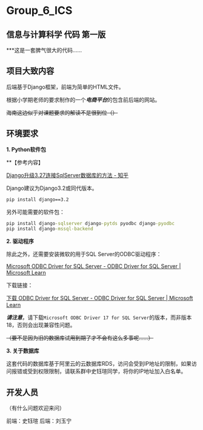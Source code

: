 # Group_6_ICS
## 信息与计算科学 代码 第一版

***这是一套脾气很大的代码……

## 项目大致内容

后端基于Django框架，前端为简单的HTML文件。

根据小学期老师的要求制作的一个***电商平台***的包含前后端的网站。

~~海南这边似乎对课题要求的解读不是很到位（）~~

## 环境要求

**1. Python软件包**

**【参考内容】

[Django升级3.27连接SqlServer数据库的方法 - 知乎](https://zhuanlan.zhihu.com/p/416452804)

Django建议为Django3.2或同代版本。

```cmd
pip install django==3.2
```

另外可能需要的软件包：

```cmd
pip install django-sqlserver django-pytds pyodbc django-pyodbc
pip install django-mssql-backend
```

**2. 驱动程序**

除此之外，还需要安装微软的用于SQL Server的ODBC驱动程序：

[Microsoft ODBC Driver for SQL Server - ODBC Driver for SQL Server | Microsoft Learn](https://learn.microsoft.com/zh-cn/sql/connect/odbc/microsoft-odbc-driver-for-sql-server?view=sql-server-ver16)

下载链接：

[下载 ODBC Driver for SQL Server - ODBC Driver for SQL Server | Microsoft Learn](https://learn.microsoft.com/zh-cn/sql/connect/odbc/download-odbc-driver-for-sql-server?view=sql-server-ver16#version-17)

***请注意***，请下载` Microsoft ODBC Driver 17 for SQL Server `的版本，而非版本18，否则会出现兼容性问题。

~~（要不是因为旧的数据库试用到期了才不会有这么多事呢……）~~

**3. 关于数据库**

这套代码的数据库基于阿里云的云数据库RDS，访问会受到IP地址的限制，如果访问报错或受到权限限制，请联系群中史钰瑄同学，将你的IP地址加入白名单。

## 开发人员

（有什么问题欢迎来问）

前端：史钰瑄
后端：刘玉宁
